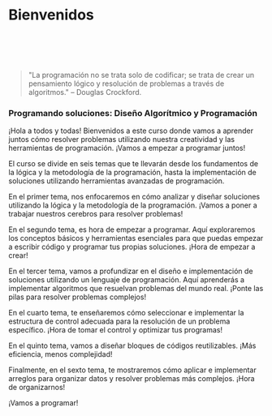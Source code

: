 # Bienvenidos

<center>
<img :src="$withBase('/img/imagen-primer-plano-programador-trabajando-su-escritorio-oficina.jpg')" width='500' style='margin:30px'/>
</center>

> "La programación no se trata solo de codificar; se trata de crear un pensamiento lógico y resolución de problemas a través de algoritmos." – Douglas Crockford.

### Programando soluciones: Diseño Algorítmico y Programación

¡Hola a todos y todas! Bienvenidos a este curso donde vamos a aprender juntos cómo resolver problemas utilizando nuestra creatividad y las herramientas de programación. ¡Vamos a empezar a programar juntos!

El curso se divide en seis temas que te llevarán desde los fundamentos de la lógica y la metodología de la programación, hasta la implementación de soluciones utilizando herramientas avanzadas de programación.

En el primer tema, nos enfocaremos en cómo analizar y diseñar soluciones utilizando la lógica y la metodología de la programación. ¡Vamos a poner a trabajar nuestros cerebros para resolver problemas!

En el segundo tema, es hora de empezar a programar. Aquí exploraremos los conceptos básicos y herramientas esenciales para que puedas empezar a escribir código y programar tus propias soluciones. ¡Hora de empezar a crear!

En el tercer tema, vamos a profundizar en el diseño e implementación de soluciones utilizando un lenguaje de programación. Aquí aprenderás a implementar algoritmos que resuelvan problemas del mundo real. ¡Ponte las pilas para resolver problemas complejos!

En el cuarto tema, te enseñaremos cómo seleccionar e implementar la estructura de control adecuada para la resolución de un problema específico. ¡Hora de tomar el control y optimizar tus programas!

En el quinto tema, vamos a diseñar bloques de códigos reutilizables. ¡Más eficiencia, menos complejidad!

Finalmente, en el sexto tema, te mostraremos cómo aplicar e implementar arreglos para organizar datos y resolver problemas más complejos. ¡Hora de organizarnos!

¡Vamos a programar!